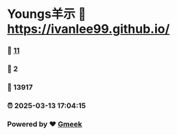 # Youngs羊示 :link: https://ivanlee99.github.io/ 
### :page_facing_up: [11](https://ivanlee99.github.io//tag.html) 
### :speech_balloon: 2 
### :hibiscus: 13917 
### :alarm_clock: 2025-03-13 17:04:15 
### Powered by :heart: [Gmeek](https://github.com/Meekdai/Gmeek)
